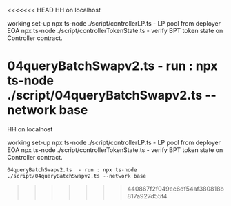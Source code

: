<<<<<<< HEAD
HH on localhost

working set-up npx ts-node ./script/controllerLP.ts - LP pool from deployer EOA npx ts-node ./script/controllerTokenState.ts - verify BPT token state on Controller contract.

04queryBatchSwapv2.ts  - run : npx ts-node ./script/04queryBatchSwapv2.ts --network base
=======

HH on localhost

working set-up
	  npx ts-node ./script/controllerLP.ts  - LP pool from deployer EOA
	  npx ts-node ./script/controllerTokenState.ts - verify BPT token state on Controller contract.
    
    04queryBatchSwapv2.ts  - run : npx ts-node ./script/04queryBatchSwapv2.ts --network base
    

>>>>>>> 440867f2f049ec6df54af380818b817a927d55f4
